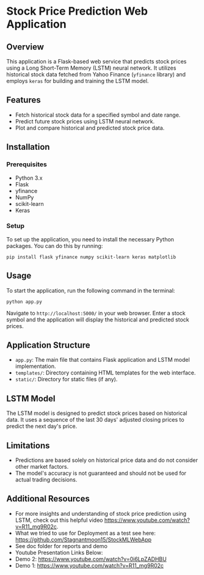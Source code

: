 
# Stock Price Prediction Web Application

## Overview
This application is a Flask-based web service that predicts stock prices using a Long Short-Term Memory (LSTM) neural network. It utilizes historical stock data fetched from Yahoo Finance (`yfinance` library) and employs `keras` for building and training the LSTM model.

## Features
- Fetch historical stock data for a specified symbol and date range.
- Predict future stock prices using LSTM neural network.
- Plot and compare historical and predicted stock price data.

## Installation

### Prerequisites
- Python 3.x
- Flask
- yfinance
- NumPy
- scikit-learn
- Keras

### Setup
To set up the application, you need to install the necessary Python packages. You can do this by running:

```
pip install flask yfinance numpy scikit-learn keras matplotlib
```

## Usage
To start the application, run the following command in the terminal:

```
python app.py
```

Navigate to `http://localhost:5000/` in your web browser. Enter a stock symbol and the application will display the historical and predicted stock prices.

## Application Structure

- `app.py`: The main file that contains Flask application and LSTM model implementation.
- `templates/`: Directory containing HTML templates for the web interface.
- `static/`: Directory for static files (if any).

## LSTM Model
The LSTM model is designed to predict stock prices based on historical data. It uses a sequence of the last 30 days' adjusted closing prices to predict the next day's price.

## Limitations
- Predictions are based solely on historical price data and do not consider other market factors.
- The model's accuracy is not guaranteed and should not be used for actual trading decisions.

## Additional Resources
- For more insights and understanding of stock price prediction using LSTM, check out this helpful video https://www.youtube.com/watch?v=R11_mg9R02c.
- What we tried to use for Deployment as a test see here: https://github.com/Stagnantmoon15/StockMLWebApp
- See doc folder for reports and demo
- Youtube Presentation Links Below:
- Demo 2: https://www.youtube.com/watch?v=0i6LpZADHBU
- Demo 1: https://www.youtube.com/watch?v=R11_mg9R02c

